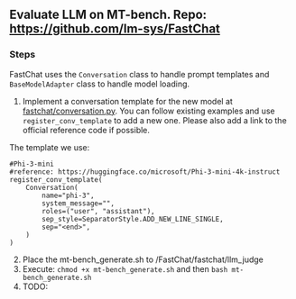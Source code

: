 ## Evaluate LLM on MT-bench. Repo: https://github.com/lm-sys/FastChat

### Steps

FastChat uses the `Conversation` class to handle prompt templates and `BaseModelAdapter` class to handle model loading.

1. Implement a conversation template for the new model at [fastchat/conversation.py](https://github.com/lm-sys/FastChat/blob/main/fastchat/conversation.py). You can follow existing examples and use `register_conv_template` to add a new one. Please also add a link to the official reference code if possible.

The template we use: 
```
#Phi-3-mini
#reference: https://huggingface.co/microsoft/Phi-3-mini-4k-instruct
register_conv_template(
    Conversation(
        name="phi-3",
        system_message="",
        roles=("user", "assistant"),
        sep_style=SeparatorStyle.ADD_NEW_LINE_SINGLE,
        sep="<end>",
    )
)
```
2. Place the mt-bench_generate.sh to /FastChat/fastchat/llm_judge
3. Execute: `chmod +x mt-bench_generate.sh` and then `bash mt-bench_generate.sh`
4. TODO:


